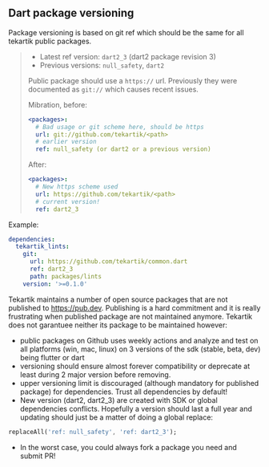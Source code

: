 ## Dart package versioning

Package versioning is based on git ref which should be the same for all tekartik public packages.

> * Latest ref version: `dart2_3` (dart2 package revision 3)
> * Previous versions: `null_safety`, `dart2`
>
> Public package should use a `https://` url. Previously they were documented as `git://` which causes recent issues.
>
> Mibration, before:
> ```yaml
> <packages>:
>   # Bad usage or git scheme here, should be https
>   url: git://github.com/tekartik/<path>
>   # earlier version
>   ref: null_safety (or dart2 or a previous version)
> ```
> After:
> ```yaml
> <packages>:
>   # New https scheme used
>   url: https://github.com/tekartik/<path>
>   # current version!
>   ref: dart2_3
> ```

Example:

```yaml
dependencies:
  tekartik_lints:
    git:
      url: https://github.com/tekartik/common.dart
      ref: dart2_3
      path: packages/lints
    version: '>=0.1.0'
```

Tekartik maintains a number of open source packages that are not published to https://pub.dev. Publishing is a hard
commitment and it is really frustrating when published package are not maintained anymore. Tekartik does not garantuee
neither its package to be maintained however:

- public packages on Github uses weekly actions and analyze and test on all platforms (win, mac, linux) on 3 versions of
  the sdk (stable, beta, dev) being flutter or dart
- versioning should ensure almost forever compatibility or deprecate at least during 2 major version before removing.
- upper versioning limit is discouraged (although mandatory for published package) for dependencies. Trust all
  dependencies by default!
- New version (dart2, dart2_3) are created with SDK or global dependencies conflicts. Hopefully a version should last a
  full year and updating should just be a matter of doing a global replace:

```dart
replaceAll('ref: null_safety', 'ref: dart2_3');
```
- In the worst case, you could always fork a package you need and submit PR!

